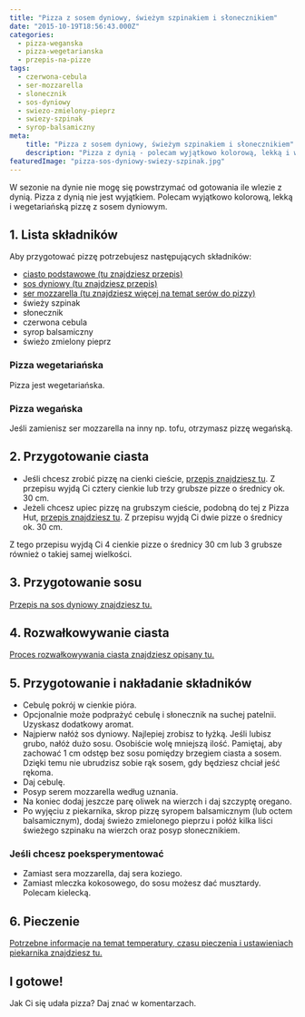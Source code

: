 ```yaml
---
title: "Pizza z sosem dyniowy, świeżym szpinakiem i słonecznikiem"
date: "2015-10-19T18:56:43.000Z"
categories: 
  - pizza-weganska
  - pizza-wegetarianska
  - przepis-na-pizze
tags: 
  - czerwona-cebula
  - ser-mozzarella
  - slonecznik
  - sos-dyniowy
  - swiezo-zmielony-pieprz
  - swiezy-szpinak
  - syrop-balsamiczny
meta: 
    title: "Pizza z sosem dyniowy, świeżym szpinakiem i słonecznikiem"
    description: "Pizza z dynią - polecam wyjątkowo kolorową, lekką i wegetariańską pizzę z sosem dyniowym."
featuredImage: "pizza-sos-dyniowy-swiezy-szpinak.jpg"
---
```


W sezonie na dynie nie mogę się powstrzymać od gotowania ile wlezie z dynią. Pizza z dynią nie jest wyjątkiem. Polecam wyjątkowo kolorową, lekką i wegetariańską pizzę z sosem dyniowym.

## 1\. Lista składników

Aby przygotować pizzę potrzebujesz następujących składników:

- <a title="Przepis na ciasto podstawowe" href="/przepis-na-ciasto-na-pizze/">ciasto podstawowe (tu znajdziesz przepis)</a>
- <a title="Przepis na sos dyniowy" href="/sos-dyniowy/">sos dyniowy (tu znajdziesz przepis)</a>
- <a title="Ser do pizzy" href="/jaki-ser-wybrac-do-pizzy/">ser mozzarella (tu znajdziesz więcej na temat serów do pizzy)</a>
- świeży szpinak
- słonecznik
- czerwona cebula
- syrop balsamiczny
- świeżo zmielony pieprz

### Pizza wegetariańska

Pizza jest wegetariańska.

### Pizza wegańska

Jeśli zamienisz ser mozzarella na inny np. tofu, otrzymasz pizzę wegańską.

## 2\. Przygotowanie ciasta

- Jeśli chcesz zrobić pizzę na cienki cieście, <a title="Przepis na ciasto podstawowe" href="/przepis-na-ciasto-na-pizze/">przepis znajdziesz tu</a>. Z przepisu wyjdą Ci cztery cienkie lub trzy grubsze pizze o średnicy ok. 30 cm.
- Jeżeli chcesz upiec pizzę na grubszym cieście, podobną do tej z Pizza Hut, <a title="Przepis na pizzę na grubym cieście" href="/jak-zrobic-ciasto-na-pizze-jak-w-pizza-hut/">przepis znajdziesz tu</a>. Z przepisu wyjdą Ci dwie pizze o średnicy ok. 30 cm.

Z tego przepisu wyjdą Ci 4 cienkie pizze o średnicy 30 cm lub 3 grubsze również o takiej samej wielkości.

## 3\. Przygotowanie sosu

<a title="Przepis na sos musztardowy" href="/sos-dyniowy/">Przepis na sos dyniowy znajdziesz tu.</a>

## 4\. Rozwałkowywanie ciasta

<a title="Rozwałkowywanie ciasta" href="/jak-walkowac-ciasto-pizzy/">Proces rozwałkowywania ciasta znajdziesz opisany tu.</a>

## 5\. Przygotowanie i nakładanie składników

- Cebulę pokrój w cienkie pióra.
- Opcjonalnie może podprażyć cebulę i słonecznik na suchej patelnii. Uzyskasz dodatkowy aromat.
- Najpierw nałóż sos dyniowy. Najlepiej zrobisz to łyżką. Jeśli lubisz grubo, nałóż dużo sosu. Osobiście wolę mniejszą ilość. Pamiętaj, aby zachować 1 cm odstęp bez sosu pomiędzy brzegiem ciasta a sosem. Dzięki temu nie ubrudzisz sobie rąk sosem, gdy będziesz chciał jeść rękoma.
- Daj cebulę.
- Posyp serem mozzarella według uznania.
- Na koniec dodaj jeszcze parę oliwek na wierzch i daj szczyptę oregano.
- Po wyjęciu z piekarnika, skrop pizzę syropem balsamicznym (lub octem balsamicznym), dodaj świeżo zmielonego pieprzu i połóż kilka liści świeżego szpinaku na wierzch oraz posyp słonecznikiem.

### Jeśli chcesz poeksperymentować

- Zamiast sera mozzarella, daj sera koziego.
- Zamiast mleczka kokosowego, do sosu możesz dać musztardy. Polecam kielecką.

## 6\. Pieczenie

<a title="Jak ustawić piekarnik do pieczenia pizzy" href="/jak-ustawic-piekarnik-pieczenia-pizzy/">Potrzebne informacje na temat temperatury, czasu pieczenia i ustawieniach piekarnika znajdziesz tu.</a>

## I gotowe!

Jak Ci się udała pizza? Daj znać w komentarzach.
